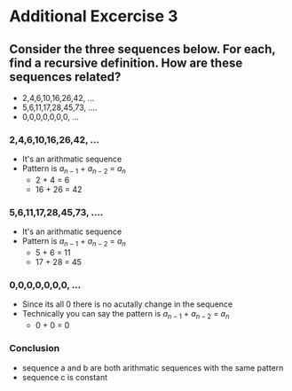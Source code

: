 # Additional Excercise 3

## Consider the three sequences below. For each, find a recursive definition. How are these sequences related? 
- 2,4,6,10,16,26,42, ... 
- 5,6,11,17,28,45,73, .... 
- 0,0,0,0,0,0,0, ...

### 2,4,6,10,16,26,42, ...
- It's an arithmatic sequence
- Pattern is $a_{n-1}$ + $a_{n-2}$ = $a_{n}$
    - 2 + 4 = 6
    - 16 + 26 = 42

### 5,6,11,17,28,45,73, ....
- It's an arithmatic sequence
- Pattern is $a_{n-1}$ + $a_{n-2}$ = $a_{n}$
    - 5 + 6 = 11
    - 17 + 28 = 45

### 0,0,0,0,0,0,0, ...
- Since its all 0 there is no acutally change in the sequence
- Technically you can say the pattern is $a_{n-1}$ + $a_{n-2}$ = $a_{n}$
    - 0 + 0 = 0

### Conclusion
- sequence a and b are both arithmatic sequences with the same pattern
- sequence c is constant
